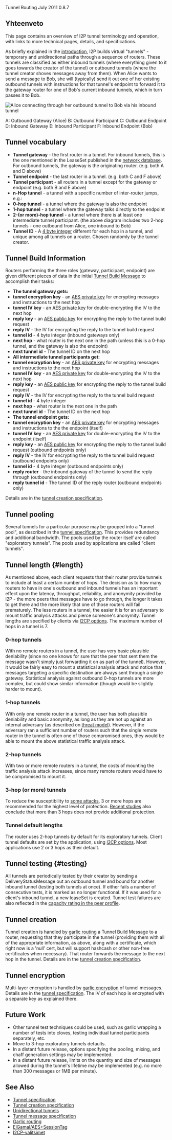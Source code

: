  Tunnel Routing July 2011 0.8.7 

## Yhteenveto

This page contains an overview of I2P tunnel terminology and operation,
with links to more technical pages, details, and specifications.

As briefly explained in the [introduction](), I2P
builds virtual \"tunnels\" - temporary and unidirectional paths through
a sequence of routers. These tunnels are classified as either inbound
tunnels (where everything given to it goes towards the creator of the
tunnel) or outbound tunnels (where the tunnel creator shoves messages
away from them). When Alice wants to send a message to Bob, she will
(typically) send it out one of her existing outbound tunnels with
instructions for that tunnel\'s endpoint to forward it to the gateway
router for one of Bob\'s current inbound tunnels, which in turn passes
it to Bob.

![Alice connecting through her outbound tunnel to Bob via his inbound
tunnel](images/tunnelSending.png "Alice connecting through her outbound tunnel to Bob via his inbound tunnel")

 A: Outbound Gateway (Alice)
 B: Outbound Participant
 C: Outbound Endpoint
 D: Inbound Gateway
 E: Inbound Participant
 F: Inbound Endpoint (Bob)

## Tunnel vocabulary

- **Tunnel gateway** - the first router in a tunnel. For inbound
 tunnels, this is the one mentioned in the LeaseSet published in the
 [network database](). For outbound tunnels,
 the gateway is the originating router. (e.g. both A and D above)
- **Tunnel endpoint** - the last router in a tunnel. (e.g. both C and
 F above)
- **Tunnel participant** - all routers in a tunnel except for the
 gateway or endpoint (e.g. both B and E above)
- **n-Hop tunnel** - a tunnel with a specific number of inter-router
 jumps, e.g.:
 - **0-hop tunnel** - a tunnel where the gateway is also the
 endpoint
 - **1-hop tunnel** - a tunnel where the gateway talks directly to
 the endpoint
 - **2-(or more)-hop tunnel** - a tunnel where there is at least
 one intermediate tunnel participant. (the above diagram includes
 two 2-hop tunnels - one outbound from Alice, one inbound to Bob)
- **Tunnel ID** - A [4 byte
 integer](#type_TunnelId) different
 for each hop in a tunnel, and unique among all tunnels on a router.
 Chosen randomly by the tunnel creator.

## Tunnel Build Information

Routers performing the three roles (gateway, participant, endpoint) are
given different pieces of data in the initial [Tunnel Build
Message]() to accomplish their tasks:

- **The tunnel gateway gets:**
 - **tunnel encryption key** - an [AES private
 key](#type_SessionKey) for
 encrypting messages and instructions to the next hop
 - **tunnel IV key** - an [AES private
 key](#type_SessionKey) for
 double-encrypting the IV to the next hop
 - **reply key** - an [AES public
 key](#type_SessionKey) for
 encrypting the reply to the tunnel build request
 - **reply IV** - the IV for encrypting the reply to the tunnel
 build request
 - **tunnel id** - 4 byte integer (inbound gateways only)
 - **next hop** - what router is the next one in the path (unless
 this is a 0-hop tunnel, and the gateway is also the endpoint)
 - **next tunnel id** - The tunnel ID on the next hop
- **All intermediate tunnel participants get:**
 - **tunnel encryption key** - an [AES private
 key](#type_SessionKey) for
 encrypting messages and instructions to the next hop
 - **tunnel IV key** - an [AES private
 key](#type_SessionKey) for
 double-encrypting the IV to the next hop
 - **reply key** - an [AES public
 key](#type_SessionKey) for
 encrypting the reply to the tunnel build request
 - **reply IV** - the IV for encrypting the reply to the tunnel
 build request
 - **tunnel id** - 4 byte integer
 - **next hop** - what router is the next one in the path
 - **next tunnel id** - The tunnel ID on the next hop
- **The tunnel endpoint gets:**
 - **tunnel encryption key** - an [AES private
 key](#type_SessionKey) for
 encrypting messages and instructions to the the endpoint
 (itself)
 - **tunnel IV key** - an [AES private
 key](#type_SessionKey) for
 double-encrypting the IV to the endpoint (itself)
 - **reply key** - an [AES public
 key](#type_SessionKey) for
 encrypting the reply to the tunnel build request (outbound
 endpoints only)
 - **reply IV** - the IV for encrypting the reply to the tunnel
 build request (outbound endpoints only)
 - **tunnel id** - 4 byte integer (outbound endpoints only)
 - **reply router** - the inbound gateway of the tunnel to send the
 reply through (outbound endpoints only)
 - **reply tunnel id** - The tunnel ID of the reply router
 (outbound endpoints only)

Details are in the [tunnel creation
specification]().

## Tunnel pooling

Several tunnels for a particular purpose may be grouped into a \"tunnel
pool\", as described in the [tunnel
specification](#tunnel.pooling). This
provides redundancy and additional bandwidth. The pools used by the
router itself are called \"exploratory tunnels\". The pools used by
applications are called \"client tunnels\".

## Tunnel length {#length}

As mentioned above, each client requests that their router provide
tunnels to include at least a certain number of hops. The decision as to
how many routers to have in one\'s outbound and inbound tunnels has an
important effect upon the latency, throughput, reliability, and
anonymity provided by I2P - the more peers that messages have to go
through, the longer it takes to get there and the more likely that one
of those routers will fail prematurely. The less routers in a tunnel,
the easier it is for an adversary to mount traffic analysis attacks and
pierce someone\'s anonymity. Tunnel lengths are specified by clients via
[I2CP options](#options). The maximum number of
hops in a tunnel is 7.

### 0-hop tunnels

With no remote routers in a tunnel, the user has very basic plausible
deniability (since no one knows for sure that the peer that sent them
the message wasn\'t simply just forwarding it on as part of the tunnel).
However, it would be fairly easy to mount a statistical analysis attack
and notice that messages targeting a specific destination are always
sent through a single gateway. Statistical analysis against outbound
0-hop tunnels are more complex, but could show similar information
(though would be slightly harder to mount).

### 1-hop tunnels

With only one remote router in a tunnel, the user has both plausible
deniability and basic anonymity, as long as they are not up against an
internal adversary (as described on [threat
model]()). However, if the adversary ran a
sufficient number of routers such that the single remote router in the
tunnel is often one of those compromised ones, they would be able to
mount the above statistical traffic analysis attack.

### 2-hop tunnels

With two or more remote routers in a tunnel, the costs of mounting the
traffic analysis attack increases, since many remote routers would have
to be compromised to mount it.

### 3-hop (or more) tunnels

To reduce the susceptibility to [some attacks](), 3
or more hops are recommended for the highest level of protection.
[Recent studies]() also conclude that more than 3
hops does not provide additional protection.

### Tunnel default lengths

The router uses 2-hop tunnels by default for its exploratory tunnels.
Client tunnel defaults are set by the application, using [I2CP
options](#options). Most applications use 2 or 3
hops as their default.

## Tunnel testing {#testing}

All tunnels are periodically tested by their creator by sending a
DeliveryStatusMessage out an outbound tunnel and bound for another
inbound tunnel (testing both tunnels at once). If either fails a number
of consecutive tests, it is marked as no longer functional. If it was
used for a client\'s inbound tunnel, a new leaseSet is created. Tunnel
test failures are also reflected in the [capacity rating in the peer
profile](#capacity).

## Tunnel creation

Tunnel creation is handled by [garlic
routing]() a Tunnel Build Message to a
router, requesting that they participate in the tunnel (providing them
with all of the appropriate information, as above, along with a
certificate, which right now is a \'null\' cert, but will support
hashcash or other non-free certificates when necessary). That router
forwards the message to the next hop in the tunnel. Details are in the
[tunnel creation specification]().

## Tunnel encryption

Multi-layer encryption is handled by [garlic
encryption]() of tunnel messages. Details
are in the [tunnel specification](). The IV
of each hop is encrypted with a separate key as explained there.

## Future Work

- Other tunnel test techniques could be used, such as garlic wrapping
 a number of tests into cloves, testing individual tunnel
 participants separately, etc.
- Move to 3-hop exploratory tunnels defaults.
- In a distant future release, options specifying the pooling, mixing,
 and chaff generation settings may be implemented.
- In a distant future release, limits on the quantity and size of
 messages allowed during the tunnel\'s lifetime may be implemented
 (e.g. no more than 300 messages or 1MB per minute).

## See Also

- [Tunnel
 specification]()
- [Tunnel creation
 specification]()
- [Unidirectional
 tunnels]()
- [Tunnel message
 specification]()
- [Garlic
 routing]()
- [ElGamal/AES+SessionTag]()
- [I2CP-valitsimet](#options)


